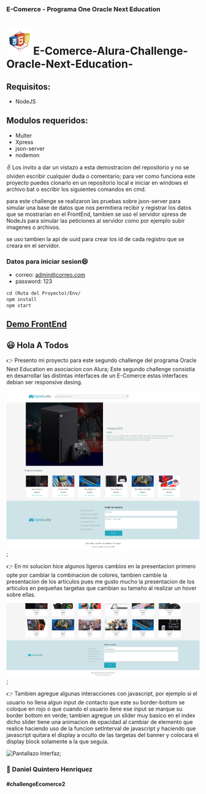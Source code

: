 ### E-Comerce - Programa One Oracle Next Education

# <img src="https://raw.githubusercontent.com/Danielo27/E-Comerce-Alura-Challenge-Oracle-Next-Education--/main/cms_files_10224_1650485464insignia.png" alt="insignia alura" type="image/png" width=70 height=70 />E-Comerce-Alura-Challenge-Oracle-Next-Education-

## Requisitos:

- NodeJS
    
## Modulos requeridos:

- Multer
- Xpress
- json-server
- nodemon

:v: Los invito a dar un vistazo a esta demostracion del repositorio y no se olviden escribir cualquier duda o comentario; para ver como funciona este proyecto puedes clonarlo en un repositorio local e iniciar en windows el archivo bat o escribir los siguientes comandos en cmd.

para este challenge se realizaron las pruebas sobre json-server para simular una base de datos que nos permitiera recibir y registrar los datos que se mostrarian en el FrontEnd, tambien se uso el servidor xpress de NodeJs para simular las peticiones al servidor como por ejemplo subir imagenes o archivos.

se uso tambien la api de uuid para crear los id de cada registro que se creara en el servidor.

### Datos para iniciar sesion:smile:
- correo: admin@correo.com
- password: 123


```
cd (Ruta del Proyecto)/Env/
npm install
npm start
```

## [Demo FrontEnd](https://danielo27.github.io/E-Comerce-Alura-Challenge-Oracle-Next-Education--/)

## :smiley: Hola A Todos

:point_right: Presento mi proyecto para este segundo challenge del programa Oracle Next Education en asociacion con Alura; Este segundo challenge consistia en desarrollar las distintas interfaces de un E-Comerce estas interfaces debian ser responsive desing.

![Pantallazo Interfaz Vista Productos](./Demo__5.png);

:point_right: En mi solucion hice algunos ligeros cambios en la presentacion primero opte por cambiar la combinacion de colores, tambien cambie la presentacion de los articulos pues me gusto mucho la presentacion de los articulos en pequeñas targetas que cambian su tamaño al realizar un hover sobre ellas.

![Pantallazo Interfaz Contactanos](./Demo__2.png);

:point_right: Tambien agregue algunas interacciones con javascript, por ejemplo si el usuario no llena algun input de contacto que este su border-bottom se coloque en rojo o que cuando el usuario llene ese input se marque su border bottom en verde;
tambien agregue un slider muy basico en el index dicho slider tiene una animacion de opacidad al cambiar de elemento que realice haciendo uso de la funcion setInterval de javascript y haciendo que javascript quitara el display a oculto de las targetas del banner y colocara el display block solamente a la que seguia.

![Pantallazo Interfaz](./Demo.png);

### :muscle: Daniel Quintero Henriquez

#### #challengeEcomerce2
